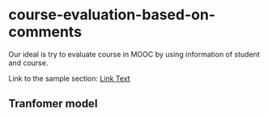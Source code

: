 # course-evaluation-based-on-comments
Our ideal is try to evaluate course in MOOC by using information of student and course. 

Link to the sample section: [Link Text]([#sample-section](https://github.com/hyunwoongko/transformer))
## Tranfomer model

